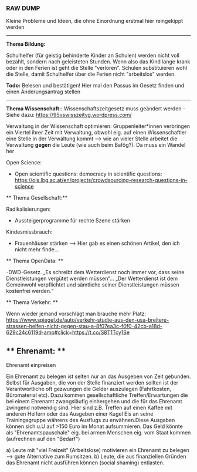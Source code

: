 ﻿### RAW DUMP ###

Kleine Probleme und Ideen, die ohne Einordnung erstmal hier reingekippt werden

----

**Thema Bildung:**

Schulhelfer (für geistig behinderte Kinder an Schulen) werden nicht voll bezahlt, sondern nach geleisteten Stunden.
Wenn also das Kind lange krank oder in den Ferien ist geht die Stelle "verloren". Schulen substituieren wohl die Stelle, damit Schulhelfer über die Ferien nicht "arbeitslos" werden. 

**Todo:**
Belesen und bestätigen! 
Hier mal den Passus im Gesetz finden und einen Änderungsantrag stellen 

----

**Thema Wissenschaft:**:
Wissenschaftszeitgesetz muss geändert werden - Siehe dazu: https://95vswisszeitvg.wordpress.com/

Verwaltung in der Wissenschaft optimieren: Gruppenleiter*innen verbringen ein Viertel ihrer Zeit mit Verwaltung, obwohl eig. auf einen Wissenschaftler eine Stelle in der Verwaltung kommt --> wie an vieler Stelle arbeitet die 
Verwaltung __gegen__ die Leute (wie auch beim Bafög?). Da muss ein Wandel her

Open Science:
- Open scientific questions: democracy in scientific questions: https://ois.lbg.ac.at/en/projects/crowdsourcing-research-questions-in-science

** Thema Gesellschaft:**

Radikalisierungen:
- Aussteigerprogramme für rechte Szene stärken

Kindesmissbrauch:
- Frauenhäuser stärken --> Hier gab es einen schönen Artikel, den ich nicht mehr finde...

** Thema OpenData: **

-DWD-Gesetz. „Es schreibt dem Wetterdienst noch immer vor, dass seine Dienstleistungen vergütet werden müssen“... „Der Wetterdienst ist dem Gemeinwohl verpflichtet und sämtliche seiner Dienstleistungen müssen kostenfrei werden.“


** Thema Verkehr: **

Wenn wieder jemand vorschlägt man brauche mehr Platz:
https://www.spiegel.de/auto/verkehr-studie-aus-den-usa-breitere-strassen-helfen-nicht-gegen-stau-a-8f07ea3c-f0f0-42cb-a18d-629c24c6119d-amp#click=https://t.co/S8T1Tcy1Se


** Ehrenamt: **
----
Ehrenamt einpreisen

Ein Ehrenamt zu belegen ist selten nur an das Ausgeben von Zeit gebunden. Selbst für Ausgaben, die von der Stelle finanziert werden sollten ist der Verantwortliche oft gezwungen die Gelder auszulegen (Fahrtkosten, Büromaterial etc). Dazu kommen gesellschaftliche Treffen/Erwartungen die bei einem Ehrenamt zwangsläufig einhergehen und die für das Ehrenamt zwingend notwendig sind. Hier sind z.B. Treffen auf einen Kaffee mit anderen Helfern oder das Ausgeben einer Kugel Eis an seine Trainingsgruppe währens des Ausflugs zu erwähnen.Diese Ausgaben können sich u.U auf >150 Euro im Monat aufsummieren. Das Geld könnte als "Ehrenamtspauschale" eig. bei armen Menschen eig. vom Staat kommen (aufrechnen auf den "Bedarf")

a) Leute mit "viel Freizeit" (Arbeitslose) motivieren ein Ehrenamt zu belegen --> gute Alternative zum Rumsitzen.
b) Leute, die aus finanziellen Gründen das Ehrenamt nicht ausführen können (social shaming) entlasten.
